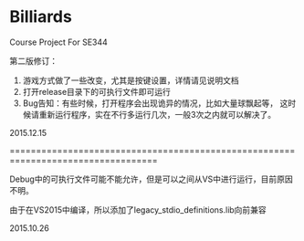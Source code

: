 # Billiards
Course Project For SE344

第二版修订：
 1. 游戏方式做了一些改变，尤其是按键设置，详情请见说明文档
 2. 打开release目录下的可执行文件即可运行
 3. Bug告知：有些时候，打开程序会出现诡异的情况，比如大量球飘起等，
    这时候请重新运行程序，实在不行多运行几次，一般3次之内就可以解决了。
    
2015.12.15

==================================================================================

Debug中的可执行文件可能不能允许，但是可以之间从VS中进行运行，目前原因不明。

由于在VS2015中编译，所以添加了legacy_stdio_definitions.lib向前兼容

2015.10.26

